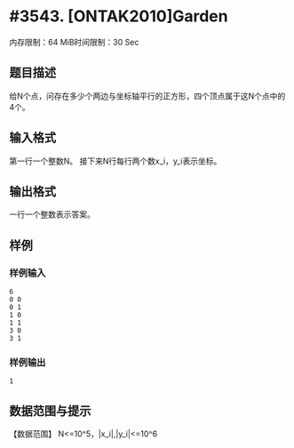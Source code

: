 # #3543. [ONTAK2010]Garden

内存限制：64 MiB时间限制：30 Sec

## 题目描述

给N个点，问存在多少个两边与坐标轴平行的正方形，四个顶点属于这N个点中的4个。

## 输入格式

第一行一个整数N。
接下来N行每行两个数x_i，y_i表示坐标。

## 输出格式

一行一个整数表示答案。

## 样例

### 样例输入

    
    6
    0 0
    0 1
    1 0
    1 1
    3 0
    3 1
    
    
    

### 样例输出

    
    1
    
    
    

## 数据范围与提示

【数据范围】
N<=10^5，|x_i|,|y_i|<=10^6
